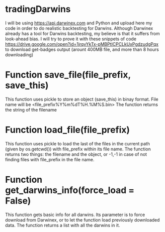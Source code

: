 # tradingDarwins
I will be using https://api.darwinex.com and Python and upload here my code in order to do realistic backtesting for Darwins.
Although Darwinex already has a tool for Darwins backtesting, my believe is that it suffers from look-ahead bias.
I will try to prove it with these snippets of code
https://drive.google.com/open?id=1jrqvYkTx-pMBPtICPCLkUxPgdzudgPqx to download get-badges output (arount 400MB file, and more than 8 hours downloading)

# Function save_file(file_prefix, save_this)
This function uses pickle to store an object (save_this) in binay format. File name will be <file_prefix%Y%m%dT%H.%M%S.bin>
The function returns the string of the filename

# Function load_file(file_prefix)
This function uses pickle to load the last of the files in the current path (given by os.getcwd()) with file_prefix within its file name.
The function returns two things: the filename and the object, or -1,-1 in case of not finding files with file_prefix in the file name.

# Function get_darwins_info(force_load = False)
This function gets basic info for all darwins. Its parameter is to force download from Darwinex, or to let the function load previously downloaded data.
The function returns a list with all the darwins in it.
